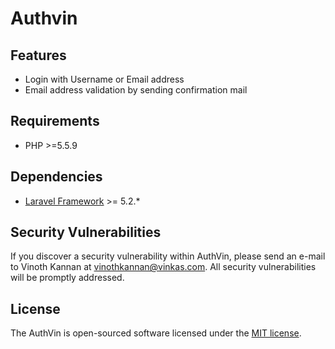 # Authvin

## Features

* Login with Username or Email address
* Email address validation by sending confirmation mail

## Requirements

* PHP >=5.5.9

## Dependencies

* [Laravel Framework](https://github.com/laravel/laravel) >= 5.2.*

## Security Vulnerabilities

If you discover a security vulnerability within AuthVin, please send an e-mail to Vinoth Kannan at vinothkannan@vinkas.com. All security vulnerabilities will be promptly addressed.

## License

The AuthVin is open-sourced software licensed under the [MIT license](http://opensource.org/licenses/MIT).

